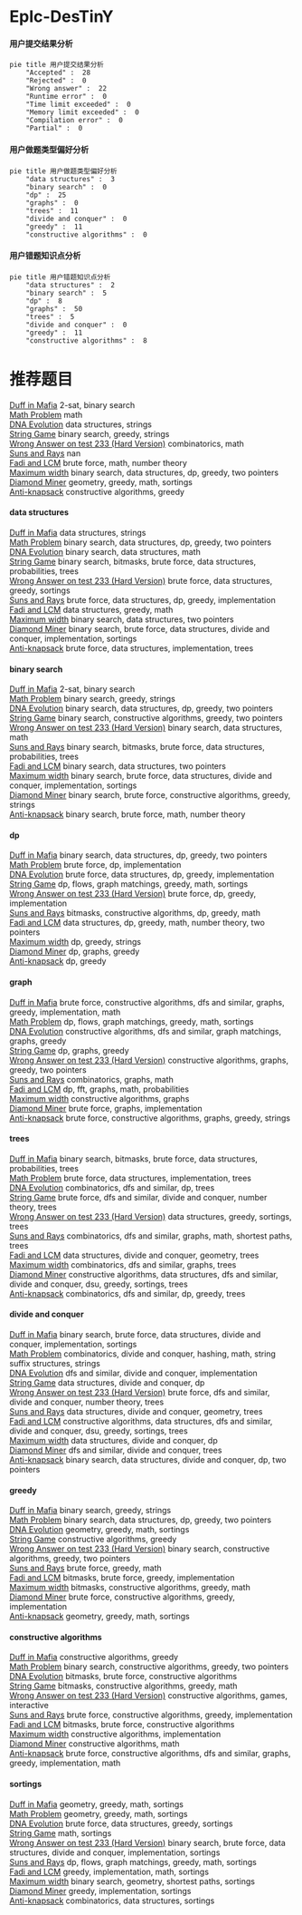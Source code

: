 # EpIc-DesTinY
<!-- tabs:start -->
#### **用户提交结果分析**

```mermaid
pie title 用户提交结果分析
    "Accepted" :  28
    "Rejected" :  0
    "Wrong answer" :  22
    "Runtime error" :  0
    "Time limit exceeded" :  0
    "Memory limit exceeded" :  0
    "Compilation error" :  0
    "Partial" :  0
```
#### **用户做题类型偏好分析**

```mermaid
pie title 用户做题类型偏好分析
    "data structures" :  3
    "binary search" :  0
    "dp" :  25
    "graphs" :  0
    "trees" :  11
    "divide and conquer" :  0
    "greedy" :  11
    "constructive algorithms" :  0
```
#### **用户错题知识点分析**

```mermaid
pie title 用户错题知识点分析
    "data structures" :  2
    "binary search" :  5
    "dp" :  8
    "graphs" :  50
    "trees" :  5
    "divide and conquer" :  0
    "greedy" :  11
    "constructive algorithms" :  8
```
<!-- tabs:end -->
# 推荐题目
[Duff in Mafia](http://codeforces.com/problemset/problem/587/D)		2-sat,
                        binary search		  
[Math Problem](http://codeforces.com/problemset/problem/1227/A)		math		  
[DNA Evolution](http://codeforces.com/problemset/problem/827/C)		data structures,
                        strings		  
[String Game](http://codeforces.com/problemset/problem/778/A)		binary search,
                        greedy,
                        strings		  
[Wrong Answer on test 233 (Hard Version)](http://codeforces.com/problemset/problem/1227/F2)		combinatorics,
                        math		  
[Suns and Rays](http://codeforces.com/problemset/problem/316/F2)		nan		  
[Fadi and LCM](http://codeforces.com/problemset/problem/1285/C)		brute force,
                        math,
                        number theory		  
[Maximum width](http://codeforces.com/problemset/problem/1492/C)		binary search,
                        data structures,
                        dp,
                        greedy,
                        two pointers		  
[Diamond Miner](https://codeforces.com/contest/1496/problem/C)		geometry,
                        greedy,
                        math,
                        sortings		  
[Anti-knapsack](http://codeforces.com/problemset/problem/1493/A)		constructive algorithms,
                        greedy		  
<!-- tabs:start -->
#### **data structures**
[Duff in Mafia](http://codeforces.com/problemset/problem/827/C)		data structures,
                        strings		  
[Math Problem](http://codeforces.com/problemset/problem/1492/C)		binary search,
                        data structures,
                        dp,
                        greedy,
                        two pointers		  
[DNA Evolution](http://codeforces.com/problemset/problem/1490/G)		binary search,
                        data structures,
                        math		  
[String Game](http://codeforces.com/problemset/problem/1479/D)		binary search,
                        bitmasks,
                        brute force,
                        data structures,
                        probabilities,
                        trees		  
[Wrong Answer on test 233 (Hard Version)](http://codeforces.com/problemset/problem/1497/A)		brute force,
                        data structures,
                        greedy,
                        sortings		  
[Suns and Rays](http://codeforces.com/problemset/problem/1491/C)		brute force,
                        data structures,
                        dp,
                        greedy,
                        implementation		  
[Fadi and LCM](http://codeforces.com/problemset/problem/1492/B)		data structures,
                        greedy,
                        math		  
[Maximum width](http://codeforces.com/problemset/problem/1436/E)		binary search,
                        data structures,
                        two pointers		  
[Diamond Miner](http://codeforces.com/problemset/problem/1461/D)		binary search,
                        brute force,
                        data structures,
                        divide and conquer,
                        implementation,
                        sortings		  
[Anti-knapsack](http://codeforces.com/problemset/problem/1511/C)		brute force,
                        data structures,
                        implementation,
                        trees		  
#### **binary search**
[Duff in Mafia](http://codeforces.com/problemset/problem/587/D)		2-sat,
                        binary search		  
[Math Problem](http://codeforces.com/problemset/problem/778/A)		binary search,
                        greedy,
                        strings		  
[DNA Evolution](http://codeforces.com/problemset/problem/1492/C)		binary search,
                        data structures,
                        dp,
                        greedy,
                        two pointers		  
[String Game](http://codeforces.com/problemset/problem/1463/D)		binary search,
                        constructive algorithms,
                        greedy,
                        two pointers		  
[Wrong Answer on test 233 (Hard Version)](http://codeforces.com/problemset/problem/1490/G)		binary search,
                        data structures,
                        math		  
[Suns and Rays](http://codeforces.com/problemset/problem/1479/D)		binary search,
                        bitmasks,
                        brute force,
                        data structures,
                        probabilities,
                        trees		  
[Fadi and LCM](http://codeforces.com/problemset/problem/1436/E)		binary search,
                        data structures,
                        two pointers		  
[Maximum width](http://codeforces.com/problemset/problem/1461/D)		binary search,
                        brute force,
                        data structures,
                        divide and conquer,
                        implementation,
                        sortings		  
[Diamond Miner](http://codeforces.com/problemset/problem/1493/C)		binary search,
                        brute force,
                        constructive algorithms,
                        greedy,
                        strings		  
[Anti-knapsack](http://codeforces.com/problemset/problem/1487/D)		binary search,
                        brute force,
                        math,
                        number theory		  
#### **dp**
[Duff in Mafia](http://codeforces.com/problemset/problem/1492/C)		binary search,
                        data structures,
                        dp,
                        greedy,
                        two pointers		  
[Math Problem](https://codeforces.com/contest/1457/problem/C)		brute force,
                        dp,
                        implementation		  
[DNA Evolution](http://codeforces.com/problemset/problem/1491/C)		brute force,
                        data structures,
                        dp,
                        greedy,
                        implementation		  
[String Game](http://codeforces.com/problemset/problem/1437/C)		dp,
                        flows,
                        graph matchings,
                        greedy,
                        math,
                        sortings		  
[Wrong Answer on test 233 (Hard Version)](http://codeforces.com/problemset/problem/1499/B)		brute force,
                        dp,
                        greedy,
                        implementation		  
[Suns and Rays](http://codeforces.com/problemset/problem/1491/D)		bitmasks,
                        constructive algorithms,
                        dp,
                        greedy,
                        math		  
[Fadi and LCM](http://codeforces.com/problemset/problem/1497/E1)		data structures,
                        dp,
                        greedy,
                        math,
                        number theory,
                        two pointers		  
[Maximum width](http://codeforces.com/problemset/problem/1466/C)		dp,
                        greedy,
                        strings		  
[Diamond Miner](http://codeforces.com/problemset/problem/1476/C)		dp,
                        graphs,
                        greedy		  
[Anti-knapsack](http://codeforces.com/problemset/problem/1509/C)		dp,
                        greedy		  
#### **graph**
[Duff in Mafia](http://codeforces.com/problemset/problem/1487/C)		brute force,
                        constructive algorithms,
                        dfs and similar,
                        graphs,
                        greedy,
                        implementation,
                        math		  
[Math Problem](http://codeforces.com/problemset/problem/1437/C)		dp,
                        flows,
                        graph matchings,
                        greedy,
                        math,
                        sortings		  
[DNA Evolution](http://codeforces.com/problemset/problem/1470/D)		constructive algorithms,
                        dfs and similar,
                        graph matchings,
                        graphs,
                        greedy		  
[String Game](http://codeforces.com/problemset/problem/1476/C)		dp,
                        graphs,
                        greedy		  
[Wrong Answer on test 233 (Hard Version)](http://codeforces.com/problemset/problem/1304/D)		constructive algorithms,
                        graphs,
                        greedy,
                        two pointers		  
[Suns and Rays](http://codeforces.com/problemset/problem/1475/C)		combinatorics,
                        graphs,
                        math		  
[Fadi and LCM](http://codeforces.com/problemset/problem/553/E)		dp,
                        fft,
                        graphs,
                        math,
                        probabilities		  
[Maximum width](http://codeforces.com/problemset/problem/1495/C)		constructive algorithms,
                        graphs		  
[Diamond Miner](http://codeforces.com/problemset/problem/1510/K)		brute force,
                        graphs,
                        implementation		  
[Anti-knapsack](http://codeforces.com/problemset/problem/1511/D)		brute force,
                        constructive algorithms,
                        graphs,
                        greedy,
                        strings		  
#### **trees**
[Duff in Mafia](http://codeforces.com/problemset/problem/1479/D)		binary search,
                        bitmasks,
                        brute force,
                        data structures,
                        probabilities,
                        trees		  
[Math Problem](http://codeforces.com/problemset/problem/1511/C)		brute force,
                        data structures,
                        implementation,
                        trees		  
[DNA Evolution](http://codeforces.com/problemset/problem/1499/F)		combinatorics,
                        dfs and similar,
                        dp,
                        trees		  
[String Game](http://codeforces.com/problemset/problem/1491/E)		brute force,
                        dfs and similar,
                        divide and conquer,
                        number theory,
                        trees		  
[Wrong Answer on test 233 (Hard Version)](http://codeforces.com/problemset/problem/1466/D)		data structures,
                        greedy,
                        sortings,
                        trees		  
[Suns and Rays](http://codeforces.com/problemset/problem/1495/D)		combinatorics,
                        dfs and similar,
                        graphs,
                        math,
                        shortest paths,
                        trees		  
[Fadi and LCM](http://codeforces.com/problemset/problem/1303/G)		data structures,
                        divide and conquer,
                        geometry,
                        trees		  
[Maximum width](http://codeforces.com/problemset/problem/1454/E)		combinatorics,
                        dfs and similar,
                        graphs,
                        trees		  
[Diamond Miner](http://codeforces.com/problemset/problem/1494/D)		constructive algorithms,
                        data structures,
                        dfs and similar,
                        divide and conquer,
                        dsu,
                        greedy,
                        sortings,
                        trees		  
[Anti-knapsack](http://codeforces.com/problemset/problem/1292/C)		combinatorics,
                        dfs and similar,
                        dp,
                        greedy,
                        trees		  
#### **divide and conquer**
[Duff in Mafia](http://codeforces.com/problemset/problem/1461/D)		binary search,
                        brute force,
                        data structures,
                        divide and conquer,
                        implementation,
                        sortings		  
[Math Problem](http://codeforces.com/problemset/problem/1466/G)		combinatorics,
                        divide and conquer,
                        hashing,
                        math,
                        string suffix structures,
                        strings		  
[DNA Evolution](http://codeforces.com/problemset/problem/1490/D)		dfs and similar,
                        divide and conquer,
                        implementation		  
[String Game](https://codeforces.com/contest/1483/problem/C)		data structures,
                        divide and conquer,
                        dp		  
[Wrong Answer on test 233 (Hard Version)](http://codeforces.com/problemset/problem/1491/E)		brute force,
                        dfs and similar,
                        divide and conquer,
                        number theory,
                        trees		  
[Suns and Rays](http://codeforces.com/problemset/problem/1303/G)		data structures,
                        divide and conquer,
                        geometry,
                        trees		  
[Fadi and LCM](http://codeforces.com/problemset/problem/1494/D)		constructive algorithms,
                        data structures,
                        dfs and similar,
                        divide and conquer,
                        dsu,
                        greedy,
                        sortings,
                        trees		  
[Maximum width](http://codeforces.com/problemset/problem/1482/E)		data structures,
                        divide and conquer,
                        dp		  
[Diamond Miner](http://codeforces.com/problemset/problem/566/C)		dfs and similar,
                        divide and conquer,
                        trees		  
[Anti-knapsack](http://codeforces.com/problemset/problem/1428/F)		binary search,
                        data structures,
                        divide and conquer,
                        dp,
                        two pointers		  
#### **greedy**
[Duff in Mafia](http://codeforces.com/problemset/problem/778/A)		binary search,
                        greedy,
                        strings		  
[Math Problem](http://codeforces.com/problemset/problem/1492/C)		binary search,
                        data structures,
                        dp,
                        greedy,
                        two pointers		  
[DNA Evolution](https://codeforces.com/contest/1496/problem/C)		geometry,
                        greedy,
                        math,
                        sortings		  
[String Game](http://codeforces.com/problemset/problem/1493/A)		constructive algorithms,
                        greedy		  
[Wrong Answer on test 233 (Hard Version)](http://codeforces.com/problemset/problem/1463/D)		binary search,
                        constructive algorithms,
                        greedy,
                        two pointers		  
[Suns and Rays](http://codeforces.com/problemset/problem/1462/C)		brute force,
                        greedy,
                        math		  
[Fadi and LCM](http://codeforces.com/problemset/problem/1494/B)		bitmasks,
                        brute force,
                        greedy,
                        implementation		  
[Maximum width](http://codeforces.com/problemset/problem/1492/D)		bitmasks,
                        constructive algorithms,
                        greedy,
                        math		  
[Diamond Miner](https://codeforces.com/contest/1483/problem/A)		brute force,
                        constructive algorithms,
                        greedy,
                        implementation		  
[Anti-knapsack](http://codeforces.com/problemset/problem/1495/A)		geometry,
                        greedy,
                        math,
                        sortings		  
#### **constructive algorithms**
[Duff in Mafia](http://codeforces.com/problemset/problem/1493/A)		constructive algorithms,
                        greedy		  
[Math Problem](http://codeforces.com/problemset/problem/1463/D)		binary search,
                        constructive algorithms,
                        greedy,
                        two pointers		  
[DNA Evolution](https://codeforces.com/contest/1456/problem/B)		bitmasks,
                        brute force,
                        constructive algorithms		  
[String Game](http://codeforces.com/problemset/problem/1492/D)		bitmasks,
                        constructive algorithms,
                        greedy,
                        math		  
[Wrong Answer on test 233 (Hard Version)](https://codeforces.com/contest/1504/problem/D)		constructive algorithms,
                        games,
                        interactive		  
[Suns and Rays](https://codeforces.com/contest/1483/problem/A)		brute force,
                        constructive algorithms,
                        greedy,
                        implementation		  
[Fadi and LCM](https://codeforces.com/contest/1457/problem/D)		bitmasks,
                        brute force,
                        constructive algorithms		  
[Maximum width](http://codeforces.com/problemset/problem/1513/A)		constructive algorithms,
                        implementation		  
[Diamond Miner](http://codeforces.com/problemset/problem/1473/C)		constructive algorithms,
                        math		  
[Anti-knapsack](http://codeforces.com/problemset/problem/1487/C)		brute force,
                        constructive algorithms,
                        dfs and similar,
                        graphs,
                        greedy,
                        implementation,
                        math		  
#### **sortings**
[Duff in Mafia](https://codeforces.com/contest/1496/problem/C)		geometry,
                        greedy,
                        math,
                        sortings		  
[Math Problem](http://codeforces.com/problemset/problem/1495/A)		geometry,
                        greedy,
                        math,
                        sortings		  
[DNA Evolution](http://codeforces.com/problemset/problem/1497/A)		brute force,
                        data structures,
                        greedy,
                        sortings		  
[String Game](http://codeforces.com/problemset/problem/1427/A)		math,
                        sortings		  
[Wrong Answer on test 233 (Hard Version)](http://codeforces.com/problemset/problem/1461/D)		binary search,
                        brute force,
                        data structures,
                        divide and conquer,
                        implementation,
                        sortings		  
[Suns and Rays](http://codeforces.com/problemset/problem/1437/C)		dp,
                        flows,
                        graph matchings,
                        greedy,
                        math,
                        sortings		  
[Fadi and LCM](http://codeforces.com/problemset/problem/1473/A)		greedy,
                        implementation,
                        math,
                        sortings		  
[Maximum width](http://codeforces.com/problemset/problem/1486/B)		binary search,
                        geometry,
                        shortest paths,
                        sortings		  
[Diamond Miner](http://codeforces.com/problemset/problem/1480/B)		greedy,
                        implementation,
                        sortings		  
[Anti-knapsack](http://codeforces.com/problemset/problem/1420/D)		combinatorics,
                        data structures,
                        sortings		  
<!-- tabs:end -->
